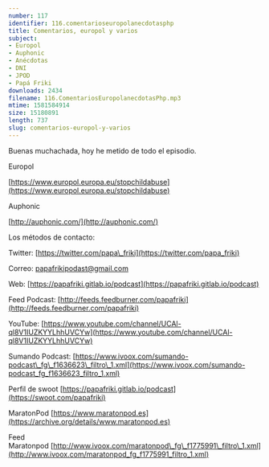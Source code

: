 ```yaml
---
number: 117
identifier: 116.comentarioseuropolanecdotasphp
title: Comentarios, europol y varios
subject:
- Europol
- Auphonic
- Anécdotas
- DNI
- JPOD
- Papá Friki
downloads: 2434
filename: 116.ComentariosEuropolanecdotasPhp.mp3
mtime: 1581584914
size: 15180891
length: 737
slug: comentarios-europol-y-varios
---
```

Buenas muchachada, hoy he metido de todo el episodio.  

Europol 

[https://www.europol.europa.eu/stopchildabuse](https://www.europol.europa.eu/stopchildabuse)  

Auphonic

[http://auphonic.com/](http://auphonic.com/)  

Los métodos de contacto:  

Twitter: [https://twitter.com/papa\_friki](https://twitter.com/papa_friki)

Correo: [papafrikipodast@gmail.com](https://archive.org/details/papafrikipodast@gmail.com)

Web: [https://papafriki.gitlab.io/podcast](https://papafriki.gitlab.io/podcast)

Feed Podcast: [http://feeds.feedburner.com/papafriki](http://feeds.feedburner.com/papafriki)

YouTube: [https://www.youtube.com/channel/UCAl-ql8V1IUZKYYLhhUVCYw](https://www.youtube.com/channel/UCAl-ql8V1IUZKYYLhhUVCYw)  

Sumando Podcast: [https://www.ivoox.com/sumando-podcast\_fg\_f1636623\_filtro\_1.xml](https://www.ivoox.com/sumando-podcast_fg_f1636623_filtro_1.xml)

Perfil de swoot [https://papafriki.gitlab.io/podcast](https://swoot.com/papafriki)

MaratonPod [https://www.maratonpod.es](https://archive.org/details/www.maratonpod.es)

Feed Maratonpod [http://www.ivoox.com/maratonpod\_fg\_f1775991\_filtro\_1.xml](http://www.ivoox.com/maratonpod_fg_f1775991_filtro_1.xml)